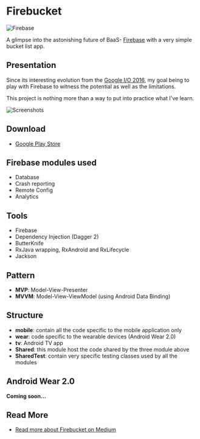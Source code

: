 # Firebucket
![Firebase](https://raw.githubusercontent.com/remychantenay/Firebucket/master/blob/header.jpg)

A glimpse into the astonishing future of BaaS- [Firebase](https://www.firebase.com/) with a very simple bucket list app.

## Presentation
Since its interesting evolution from the [Google I/O 2016](https://developers.googleblog.com/2016/05/firebase-expands-to-become-unified-app.html), my goal being to play with Firebase to witness the potential as well as the limitations.

This project is nothing more than a way to put into practice what I've learn.

![Screenshots](https://raw.githubusercontent.com/remychantenay/Firebucket/master/blob/screenshots.jpg)

## Download
* [Google Play Store](https://play.google.com/store/apps/details?id=com.cremy.firebucket)

## Firebase modules used
* Database
* Crash reporting
* Remote Config
* Analytics

## Tools
* Firebase
* Dependency Injection (Dagger 2)
* ButterKnife
* RxJava wrapping, RxAndroid and RxLifecycle
* Jackson

## Pattern
* **MVP**: Model-View-Presenter
* **MVVM**: Model-View-ViewModel (using Android Data Binding)

## Structure
* **mobile**: contain all the code specific to the mobile application only
* **wear**: code specific to the wearable devices (Android Wear 2.0)
* **tv**: Android TV app
* **Shared**: this module host the code shared by the three module above
* **SharedTest**: contain very specific testing classes used by all the modules

## Android Wear 2.0
__Coming soon...__

## Read More
* [Read more about Firebucket on Medium](https://medium.com/@remy.chantenay/f1r3b4s3-13cf28def122)
